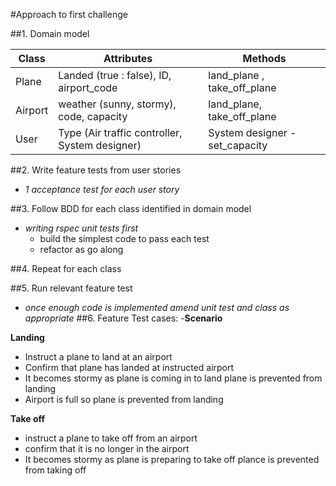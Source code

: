 #Approach to first challenge

##1. Domain model

Class | Attributes| Methods
------------ | ------------- |------------
Plane| Landed (true : false), ID, airport_code |land_plane , take_off_plane 
Airport | weather (sunny, stormy), code, capacity|land_plane, take_off_plane
User | Type (Air traffic controller, System designer)| System designer - set_capacity

##2. Write feature tests from user stories 
  - _1 acceptance test for each user story_

##3. Follow BDD for each class identified in domain model
  - _writing rspec unit tests first_
      * build the simplest code to pass each test
      * refactor as go along
  
##4. Repeat for each class 

##5. Run relevant feature test
  - _once enough code is implemented_
         _amend unit test and class as appropriate_
 ##6. Feature Test cases:
  -__Scenario__
  
  __Landing__
  - Instruct a plane to land at an airport
  - Confirm that plane has landed at instructed airport
  - It becomes stormy as plane is coming in to land plane is prevented from landing
  - Airport is full so plane is prevented from landing
  
  __Take off__
  - instruct a plane to take off from an airport 
  - confirm that it is no longer in the airport
  - It becomes stormy as plane is preparing to take off plance is prevented from taking off


